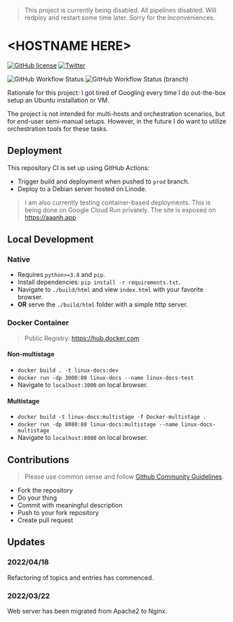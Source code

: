 > This project is currently being disabled. All pipelines disabled. Will redploy and restart some time later. Sorry for the inconveniences.

# \<HOSTNAME HERE\>

<p><a class="reference external" href="https://github.com/aaanh/linux-docs/blob/master/LICENSE"><img alt="GitHub license" src="https://img.shields.io/github/license/aaanh/linux-docs?style=social" /></a>  <a class="reference external" href="https://twitter.com/intent/tweet?text=Wow:&amp;url=https%3A%2F%2Fgithub.com%2Faaanh%2Flinux-docs"><img alt="Twitter" src="https://img.shields.io/twitter/url?style=social&amp;url=https%3A%2F%2Fgithub.com%2Faaanh%2Flinux-docs" /></a></p>
<p><img alt="GitHub Workflow Status" src="https://img.shields.io/github/workflow/status/aaanh/linux-docs/CI?style=for-the-badge&amp;label=Development" /> <img alt="GitHub Workflow Status (branch)" src="https://img.shields.io/github/workflow/status/aaanh/linux-docs/CI/prod?label=Production&amp;style=for-the-badge" /></p>

Rationale for this project: I got tired of Googling every time I do out-the-box setup an Ubuntu installation or VM.

The project is not intended for multi-hosts and orchestration scenarios, but for end-user semi-manual setups. However, in the future I do want to utilize orchestration tools for these tasks.

## Deployment

This repository CI is set up using GitHub Actions:

-   Trigger build and deployment when pushed to `prod` branch.
-   Deploy to a Debian server hosted on Linode.

> I am also currently testing container-based deployments. This is being done on Google Cloud Run privately. The site is exposed on <https://aaanh.app>

## Local Development

### Native

-   Requires `python>=3.8` and `pip`.
-   Install dependencies: `pip install -r requirements.txt`.
-   Navigate to `./build/html` and view `index.html` with your favorite browser.
-   **OR** serve the `./build/html` folder with a simple http server.

### Docker Container

> Public Registry: <https://hub.docker.com>

#### Non-multistage

-   `docker build . -t linux-docs:dev`
-   `docker run -dp 3000:80 linux-docs --name linux-docs-test`
-   Navigate to `localhost:3000` on local browser.

#### Multistage

-   `docker build -t linux-docs:multistage -f Docker-multistage .`
-   `docker run -dp 8080:80 linux-docs:multistage --name linux-docs-multistage`
-   Navigate to `localhost:8080` on local browser.

## Contributions

> Please use common sense and follow [Github Community Guidelines](https://docs.github.com/en/site-policy/github-terms/github-community-guidelines).

-   Fork the repository
-   Do your thing
-   Commit with meaningful description
-   Push to your fork repository
-   Create pull request

## Updates

### 2022/04/18

Refactoring of topics and entries has commenced.

### 2022/03/22

Web server has been migrated from Apache2 to Nginx.
